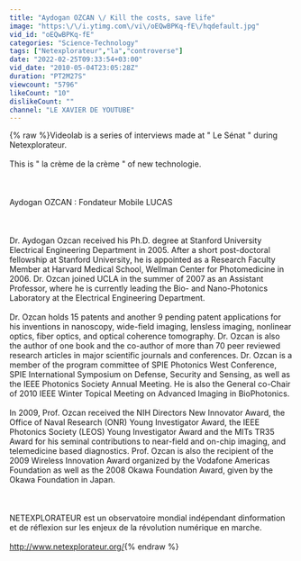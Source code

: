 ```yaml
---
title: "Aydogan OZCAN \/ Kill the costs, save life"
image: "https:\/\/i.ytimg.com\/vi\/oEQwBPKq-fE\/hqdefault.jpg"
vid_id: "oEQwBPKq-fE"
categories: "Science-Technology"
tags: ["Netexplorateur","la","controverse"]
date: "2022-02-25T09:33:54+03:00"
vid_date: "2010-05-04T23:05:28Z"
duration: "PT2M27S"
viewcount: "5796"
likeCount: "10"
dislikeCount: ""
channel: "LE XAVIER DE YOUTUBE"
---
```

{% raw %}Videolab is a series of interviews made at &quot; Le Sénat &quot; during Netexplorateur.<br /><br />This is &quot; la crème de la crème &quot; of new technologie. <br /><br /><br /><br />Aydogan OZCAN : Fondateur Mobile LUCAS<br /><br /><br /><br />Dr. Aydogan Ozcan received his Ph.D. degree at Stanford University Electrical Engineering Department in 2005. After a short post-doctoral fellowship at Stanford University, he is appointed as a Research Faculty Member at Harvard Medical School, Wellman Center for Photomedicine in 2006. Dr. Ozcan joined UCLA in the summer of 2007 as an Assistant Professor, where he is currently leading the Bio- and Nano-Photonics Laboratory at the Electrical Engineering Department.<br /><br />Dr. Ozcan holds 15 patents and another 9 pending patent applications for his inventions in nanoscopy, wide-field imaging, lensless imaging, nonlinear optics, fiber optics, and optical coherence tomography. Dr. Ozcan is also the author of one book and the co-author of more than 70 peer reviewed research articles in major scientific journals and conferences. Dr. Ozcan is a member of the program committee of SPIE Photonics West Conference, SPIE International Symposium on Defense, Security and Sensing, as well as the IEEE Photonics Society Annual Meeting. He is also the General co-Chair of 2010 IEEE Winter Topical Meeting on Advanced Imaging in BioPhotonics.<br /><br />In 2009, Prof. Ozcan received the NIH Directors New Innovator Award, the Office of Naval Research (ONR) Young Investigator Award, the IEEE Photonics Society (LEOS) Young Investigator Award and the MITs TR35 Award for his seminal contributions to near-field and on-chip imaging, and telemedicine based diagnostics. Prof. Ozcan is also the recipient of the 2009 Wireless Innovation Award organized by the Vodafone Americas Foundation as well as the 2008 Okawa Foundation Award, given by the Okawa Foundation in Japan.<br /><br /><br /><br />NETEXPLORATEUR est un observatoire mondial indépendant dinformation et de réflexion sur les enjeux de la révolution numérique en marche.<br /><br /><a rel="nofollow" target="blank" href="http://www.netexplorateur.org/">http://www.netexplorateur.org/</a>{% endraw %}
